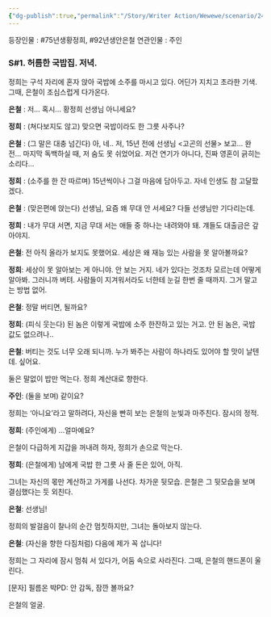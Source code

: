 ```yaml
---
{"dg-publish":true,"permalink":"/Story/Writer Action/Wewewe/scenario/24. 정말 버티면, 될까요?/"}
---
```


등장인물 : #75년생황정희, #92년생안은철
연관인물 : 주인

### **S#1. 허름한 국밥집. 저녁.**

정희는 구석 자리에 혼자 앉아 국밥에 소주를 마시고 있다. 
어딘가 지치고 초라한 기색. 그때, 은철이 조심스럽게 다가온다. 

**은철** : 저... 혹시... 황정희 선생님 아니세요?

**정희** : (쳐다보지도 않고) 맞으면 국밥이라도 한 그릇 사주나?

**은철** : (그 말은 대충 넘긴다) 아, 네.. 저, 15년 전에 선생님 <고곤의 선물> 보고... 완전... 마지막 독백하실 때, 저 숨도 못 쉬었어요. 저건 연기가 아니다, 진짜 영혼이 긁히는 소리다...

**정희** : (소주를 한 잔 따르며) 15년씩이나 그걸 마음에 담아두고. 자네 인생도 참 고달팠겠다.

**은철** : (맞은편에 앉는다) 선생님, 요즘 왜 무대 안 서세요? 다들 선생님만 기다리는데.

**정희** : 내가 무대 서면, 지금 무대 서는 애들 중 하나는 내려와야 돼. 걔들도 대출금은 갚아야지.

**은철**: 전 아직 올라가 보지도 못했어요. 세상은 왜 재능 있는 사람을 못 알아볼까요?

**정희**: 세상이 못 알아보는 게 아니야. 안 보는 거지. 네가 있다는 것조차 모르는데 어떻게 알아봐. 그러니까 버텨. 사람들이 지겨워서라도 너한테 눈길 한번 줄 때까지. 그거 말고는 방법 없어.

**은철**: 정말 버티면, 될까요?

**정희**: (피식 웃는다) 된 놈은 이렇게 국밥에 소주 한잔하고 있는 거고. 안 된 놈은, 국밥 값도 없으려나..

**은철**: 버티는 것도 너무 오래 되니까. 누가 봐주는 사람이 하나라도 있어야 할 맛이 날텐데. 싶어요. 

둘은 말없이 밥만 먹는다. 
정희 계산대로 향한다.

**주인**: (둘을 보며) 같이요?

정희는 ‘아니요’라고 말하려다, 자신을 빤히 보는 은철의 눈빛과 마주친다. 잠시의 정적.

**정희**: (주인에게) ...얼마예요?

은철이 다급하게 지갑을 꺼내려 하자, 정희가 손으로 막는다.

**정희**: (은철에게) 남에게 국밥 한 그릇 사 줄 돈은 있어, 아직.

그녀는 자신의 몫만 계산하고 가게를 나선다. 차가운 뒷모습. 은철은 그 뒷모습을 보며 결심했다는 듯 외친다.

**은철**: 선생님!

정희의 발걸음이 찰나의 순간 멈칫하지만, 그녀는 돌아보지 않는다.

**은철**: (자신을 향한 다짐처럼) 다음에 제가 꼭 삽니다!

정희는 그 자리에 잠시 멈춰 서 있다가, 어둠 속으로 사라진다.
그때, 은철의 핸드폰이 울린다.

[문자] 필름온 박PD: 안 감독, 잠깐 볼까요?

은철의 얼굴.